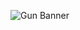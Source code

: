 ![Gun Banner](https://sun9-32.userapi.com/impg/od50QGoLipz4V-V4dAMGuJutI_2pT56TLts7rg/Xg-J92tylkU.jpg?size=2560x628&quality=96&sign=71b61c2f5d21688899fac8dc29df1c76&type=album)
